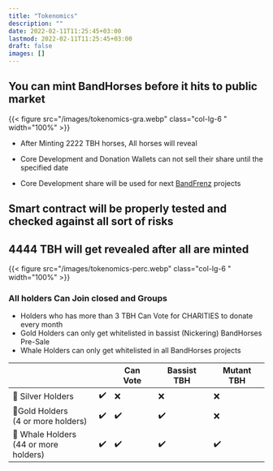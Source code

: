 ```yaml
---
title: "Tokenomics"
description: ""
date: 2022-02-11T11:25:45+03:00
lastmod: 2022-02-11T11:25:45+03:00
draft: false
images: []
---
```

## You can mint BandHorses before it hits to public market

<div class="row py-2">
{{< figure src="/images/tokenomics-gra.webp" class="col-lg-6 " width="100%"  >}}
<div class="col-lg-6 ">

- After Minting 2222 TBH horses, All horses will reveal

- Core Development and Donation Wallets can not sell their share until the specified date

- Core Development share will be used for next [BandFrenz](https://BandFrenz.com) projects

</div>
</div>

## Smart contract will be properly tested and checked against all sort of risks

<div class="row py-2">
<div class="col-lg-6 pt-5">

## 4444 TBH will get revealed after all are minted

</div>
{{< figure src="/images/tokenomics-perc.webp" class="col-lg-6 " width="100%"  >}}
</div>

### All holders Can Join closed <i class="bi bi-discord"></i> and <i class="bi bi-telegram"></i> Groups

- <i class="bi bi-chat-dots-fill"></i> Holders who has more than 3 TBH Can Vote for CHARITIES to donate every month
- <i class="bi bi-bag-check-fill"></i> Gold Holders can only get whitelisted in bassist (Nickering) BandHorses Pre-Sale
- <i class="bi bi-bag-check-fill"></i> Whale Holders can only get whitelisted in all BandHorses projects

<div class="table-responsive">

<table>
<thead>
<tr>
<th></th>
<th><i class="bi bi-discord"></i>  <i class="bi bi-telegram"></i> </th>
<th>Can Vote <i class="bi bi-chat-dots-fill"></i> </th>
<th>Bassist TBH<i class="bi bi-bag-check-fill"></i></th>
<th>Mutant TBH<i class="bi bi-bag-check-fill"></i></th>
</tr>
</thead>
<tbody>
<tr>
<td>🥈 Silver Holders</td>
<td>✔️</td>
<td>❌</td>
<td>❌</td>
<td>❌</td>
</tr>
<tr>
<td>🥇Gold Holders<br><span class="fs-6">(4 or more holders)</span></td>
<td>✔️</td>
<td>✔️</td>
<td>✔️</td>
<td>❌</td>
</tr>
<tr>
<td>🐋 Whale Holders<br><span class="fs-6">(44 or more holders)</span></td>
<td>✔️</td>
<td>✔️</td>
<td>✔️</td>
<td>✔️</td>
</tr>
</tbody>
</table>
</div>
